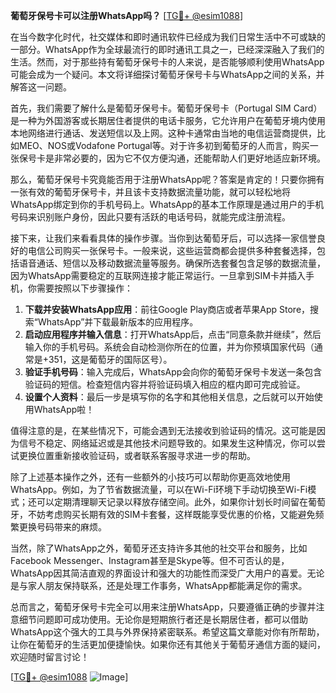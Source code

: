 **葡萄牙保号卡可以注册WhatsApp吗？** [[TG💪+ @esim1088](https://t.me/s/esim1088)]

在当今数字化时代，社交媒体和即时通讯软件已经成为我们日常生活中不可或缺的一部分。WhatsApp作为全球最流行的即时通讯工具之一，已经深深融入了我们的生活。然而，对于那些持有葡萄牙保号卡的人来说，是否能够顺利使用WhatsApp可能会成为一个疑问。本文将详细探讨葡萄牙保号卡与WhatsApp之间的关系，并解答这一问题。

首先，我们需要了解什么是葡萄牙保号卡。葡萄牙保号卡（Portugal SIM Card）是一种为外国游客或长期居住者提供的电话卡服务，它允许用户在葡萄牙境内使用本地网络进行通话、发送短信以及上网。这种卡通常由当地的电信运营商提供，比如MEO、NOS或Vodafone Portugal等。对于许多初到葡萄牙的人而言，购买一张保号卡是非常必要的，因为它不仅方便沟通，还能帮助人们更好地适应新环境。

那么，葡萄牙保号卡究竟能否用于注册WhatsApp呢？答案是肯定的！只要你拥有一张有效的葡萄牙保号卡，并且该卡支持数据流量功能，就可以轻松地将WhatsApp绑定到你的手机号码上。WhatsApp的基本工作原理是通过用户的手机号码来识别账户身份，因此只要有活跃的电话号码，就能完成注册流程。

接下来，让我们来看看具体的操作步骤。当你到达葡萄牙后，可以选择一家信誉良好的电信公司购买一张保号卡。一般来说，这些运营商都会提供多种套餐选择，包括语音通话、短信以及移动数据流量等服务。确保所选套餐包含足够的数据流量，因为WhatsApp需要稳定的互联网连接才能正常运行。一旦拿到SIM卡并插入手机，你需要按照以下步骤操作：

1. **下载并安装WhatsApp应用**：前往Google Play商店或者苹果App Store，搜索“WhatsApp”并下载最新版本的应用程序。
2. **启动应用程序并输入信息**：打开WhatsApp后，点击“同意条款并继续”，然后输入你的手机号码。系统会自动检测你所在的位置，并为你预填国家代码（通常是+351，这是葡萄牙的国际区号）。
3. **验证手机号码**：输入完成后，WhatsApp会向你的葡萄牙保号卡发送一条包含验证码的短信。检查短信内容并将验证码填入相应的框内即可完成验证。
4. **设置个人资料**：最后一步是填写你的名字和其他相关信息，之后就可以开始使用WhatsApp啦！

值得注意的是，在某些情况下，可能会遇到无法接收到验证码的情况。这可能是因为信号不稳定、网络延迟或是其他技术问题导致的。如果发生这种情况，你可以尝试更换位置重新接收验证码，或者联系客服寻求进一步的帮助。

除了上述基本操作之外，还有一些额外的小技巧可以帮助你更高效地使用WhatsApp。例如，为了节省数据流量，可以在Wi-Fi环境下手动切换至Wi-Fi模式；还可以定期清理聊天记录以释放存储空间。此外，如果你计划长时间留在葡萄牙，不妨考虑购买长期有效的SIM卡套餐，这样既能享受优惠的价格，又能避免频繁更换号码带来的麻烦。

当然，除了WhatsApp之外，葡萄牙还支持许多其他的社交平台和服务，比如Facebook Messenger、Instagram甚至是Skype等。但不可否认的是，WhatsApp因其简洁直观的界面设计和强大的功能性而深受广大用户的喜爱。无论是与家人朋友保持联系，还是处理工作事务，WhatsApp都能满足你的需求。

总而言之，葡萄牙保号卡完全可以用来注册WhatsApp，只要遵循正确的步骤并注意细节问题即可成功使用。无论你是短期旅行者还是长期居住者，都可以借助WhatsApp这个强大的工具与外界保持紧密联系。希望这篇文章能对你有所帮助，让你在葡萄牙的生活更加便捷愉快。如果你还有其他关于葡萄牙通信方面的疑问，欢迎随时留言讨论！

[[TG💪+ @esim1088](https://t.me/s/esim1088) ![Image](https://i.postimg.cc/4NQfJmqS/Snipaste-2025-05-13-00-14-12.png)]
